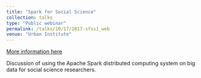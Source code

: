 ```yaml
---
title: "Spark for Social Science"
collection: talks
type: "Public webinar"
permalink: /talks/10/17/2017-sfss1_web
venue: "Urban Institute"
---
```


[More information here](https://github.com/UrbanInstitute/sloan-spark-presentation)

Discussion of using the Apache Spark distributed computing system on big data for social science researchers.
